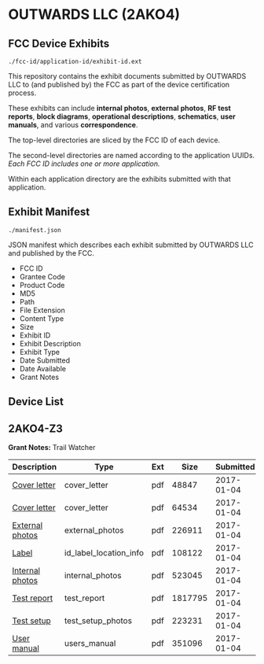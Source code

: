 # OUTWARDS LLC (2AKO4)
## FCC Device Exhibits

```
./fcc-id/application-id/exhibit-id.ext
```

This repository contains the exhibit documents submitted by OUTWARDS LLC to (and published by) the FCC as part of the device certification process.

These exhibits can include **internal photos**, **external photos**, **RF test reports**, **block diagrams**, **operational descriptions**, **schematics**, **user manuals**, and various **correspondence**.

The top-level directories are sliced by the FCC ID of each device.

The second-level directories are named according to the application UUIDs. *Each FCC ID includes one or more application.*

Within each application directory are the exhibits submitted with that application. 

## Exhibit Manifest

```
./manifest.json
```

JSON manifest which describes each exhibit submitted by OUTWARDS LLC and published by the FCC.

- FCC ID
- Grantee Code
- Product Code
- MD5
- Path
- File Extension
- Content Type
- Size
- Exhibit ID
- Exhibit Description
- Exhibit Type
- Date Submitted
- Date Available
- Grant Notes

## Device List
## 2AKO4-Z3
**Grant Notes:** Trail Watcher

| Description | Type | Ext | Size | Submitted | Available |
| ----------- | ---- | --- | ---- | --------- | --------- |
| [Cover letter](2AKO4-Z3/241f055f07c3e84519fd7cff1f2a244b/3247249.pdf) | cover_letter | pdf | 48847 | 2017-01-04 | 2017-01-04 |
| [Cover letter](2AKO4-Z3/241f055f07c3e84519fd7cff1f2a244b/3247250.pdf) | cover_letter | pdf | 64534 | 2017-01-04 | 2017-01-04 |
| [External photos](2AKO4-Z3/241f055f07c3e84519fd7cff1f2a244b/3247251.pdf) | external_photos | pdf | 226911 | 2017-01-04 | 2017-01-04 |
| [Label](2AKO4-Z3/241f055f07c3e84519fd7cff1f2a244b/3247252.pdf) | id_label_location_info | pdf | 108122 | 2017-01-04 | 2017-01-04 |
| [Internal photos](2AKO4-Z3/241f055f07c3e84519fd7cff1f2a244b/3247253.pdf) | internal_photos | pdf | 523045 | 2017-01-04 | 2017-01-04 |
| [Test report](2AKO4-Z3/241f055f07c3e84519fd7cff1f2a244b/3247256.pdf) | test_report | pdf | 1817795 | 2017-01-04 | 2017-01-04 |
| [Test setup](2AKO4-Z3/241f055f07c3e84519fd7cff1f2a244b/3247257.pdf) | test_setup_photos | pdf | 223231 | 2017-01-04 | 2017-01-04 |
| [User manual](2AKO4-Z3/241f055f07c3e84519fd7cff1f2a244b/3247258.pdf) | users_manual | pdf | 351096 | 2017-01-04 | 2017-01-04 |
